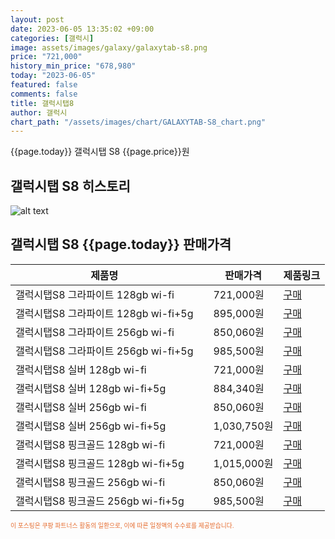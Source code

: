 ```yaml
---
layout: post
date: 2023-06-05 13:35:02 +09:00
categories: [갤럭시]
image: assets/images/galaxy/galaxytab-s8.png
price: "721,000"
history_min_price: "678,980"
today: "2023-06-05"
featured: false
comments: false
title: 갤럭시탭8
author: 갤럭시
chart_path: "/assets/images/chart/GALAXYTAB-S8_chart.png"
---
```


{{page.today}} 갤럭시탭 S8 {{page.price}}원

## 갤럭시탭 S8 히스토리
![alt text]({{page.chart_path}} "갤럭시S23 히스토리")

## 갤럭시탭 S8 {{page.today}} 판매가격
<main>
<table id="rwd-table-large">
  <thead>
    <tr>
      <th>제품명</th>
      <th></th>
      <th>판매가격</th>
      <th>제품링크</th>
    </tr>
  </thead>
  <tbody><tr>
        <td>갤럭시탭S8 그라파이트 128gb wi-fi</td>
        <td></td>
        <td>721,000원</td>
        <td><a href='https://link.coupang.com/a/SBThO' target='_blank'>구매</a></td>
        </tr><tr>
        <td>갤럭시탭S8 그라파이트 128gb wi-fi+5g</td>
        <td></td>
        <td>895,000원</td>
        <td><a href='https://link.coupang.com/a/SBTkD' target='_blank'>구매</a></td>
        </tr><tr>
        <td>갤럭시탭S8 그라파이트 256gb wi-fi</td>
        <td></td>
        <td>850,060원</td>
        <td><a href='https://link.coupang.com/a/SBTm5' target='_blank'>구매</a></td>
        </tr><tr>
        <td>갤럭시탭S8 그라파이트 256gb wi-fi+5g</td>
        <td></td>
        <td>985,500원</td>
        <td><a href='https://link.coupang.com/a/SBTpx' target='_blank'>구매</a></td>
        </tr><tr>
        <td>갤럭시탭S8 실버 128gb wi-fi</td>
        <td></td>
        <td>721,000원</td>
        <td><a href='https://link.coupang.com/a/SBTsf' target='_blank'>구매</a></td>
        </tr><tr>
        <td>갤럭시탭S8 실버 128gb wi-fi+5g</td>
        <td></td>
        <td>884,340원</td>
        <td><a href='https://link.coupang.com/a/SBTxD' target='_blank'>구매</a></td>
        </tr><tr>
        <td>갤럭시탭S8 실버 256gb wi-fi</td>
        <td></td>
        <td>850,060원</td>
        <td><a href='https://link.coupang.com/a/SBTAP' target='_blank'>구매</a></td>
        </tr><tr>
        <td>갤럭시탭S8 실버 256gb wi-fi+5g</td>
        <td></td>
        <td>1,030,750원</td>
        <td><a href='https://link.coupang.com/a/SBTDL' target='_blank'>구매</a></td>
        </tr><tr>
        <td>갤럭시탭S8 핑크골드 128gb wi-fi</td>
        <td></td>
        <td>721,000원</td>
        <td><a href='https://link.coupang.com/a/SBTGy' target='_blank'>구매</a></td>
        </tr><tr>
        <td>갤럭시탭S8 핑크골드 128gb wi-fi+5g</td>
        <td></td>
        <td>1,015,000원</td>
        <td><a href='https://link.coupang.com/a/SBTUM' target='_blank'>구매</a></td>
        </tr><tr>
        <td>갤럭시탭S8 핑크골드 256gb wi-fi</td>
        <td></td>
        <td>850,060원</td>
        <td><a href='https://link.coupang.com/a/SBTZ9' target='_blank'>구매</a></td>
        </tr><tr>
        <td>갤럭시탭S8 핑크골드 256gb wi-fi+5g</td>
        <td></td>
        <td>985,500원</td>
        <td><a href='https://link.coupang.com/a/SBT2z' target='_blank'>구매</a></td>
        </tr></tbody>
</table>

</main>
<div style="color:#e56a2c;font-size: 0.7em;" >
이 포스팅은 쿠팡 파트너스 활동의 일환으로, 이에 따른 일정액의 수수료를 제공받습니다.
</div>
